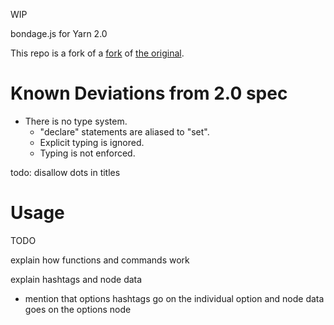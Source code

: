 WIP

bondage.js for Yarn 2.0

This repo is a fork of a [fork](https://github.com/alforno/bondage.js) of [the original](https://github.com/hylyh/bondage.js).

# Known Deviations from 2.0 spec
- There is no type system.
  - "declare" statements are aliased to "set".
  - Explicit typing is ignored.
  - Typing is not enforced.

todo: disallow dots in titles



# Usage
TODO

explain how functions and commands work

explain hashtags and node data
  - mention that options hashtags go on the individual option and node data goes on the options node
